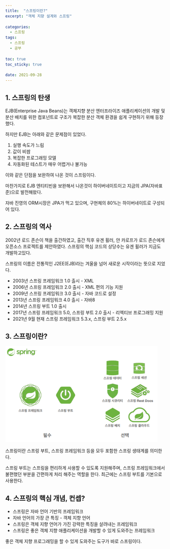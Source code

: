 ```yaml
---
title:  "스프링이란?"
excerpt: "객체 지향 설계와 스프링"

categories:
  - 스프링
tags:
  - 스프링
  - 공부

toc: true
toc_sticky: true

date: 2021-09-28
---
```


## 1. 스프링의 탄생

EJB(Enterprise Java Beans)는 객체지향 분산 엔터프라이즈 애플리케이션의 개발 및 분산 배치를 위한 컴포넌트로 구조가 복잡한 분산 객체 환경을 쉽게 구현하기 위해 등장했다. 

하지만 EJB는 아래와 같은 문제점이 있었다.

1. 실행 속도가 느림
2. 값이 비쌈
3. 복잡한 프로그래밍 모델
4. 자동화된 테스트가 매우 어렵거나 불가능

이와 같은 단점을 보완하여 나온 것이 스프링이다.



마찬가지로 EJB 엔티티빈을 보완해서 나온것이 하이버네이트이고 지금의 JPA(자바표준)으로 발전해왔다.

자바 진영의 ORM시장은 JPA가 먹고 있으며, 구현체의 80%는 하이버네이트로 구성되어 있다.



## 2. 스프링의 역사

2002년 로드 존슨이 책을 출간하였고, 출간 직후 유겐 휠러, 얀 카로프가 로드 존슨에게 오픈소스 프로젝트를 제안하였다. 스프링의 핵심 코드의 상당수는 유겐 휠러가 지금도 개발하고있다.

스프링의 이름은 전통적인 J2EE(EJB)라는 겨울을 넘어 새로운 시작이라는 뜻으로 지었다.

- 2003년 스프링 프레임워크 1.0 출시 - XML
- 2006년 스프링 프레임워크 2.0 출시 - XML 편의 기능 지원
- 2009년 스프링 프레임워크 3.0 출시 - 자바 코드로 설정
- 2013년 스프링 프레임워크 4.0 출시 - 자바8
- 2014년 스프링 부트 1.0 출시
- 2017년 스프링 프레임워크 5.0, 스프링 부트 2.0 출시 - 리엑티브 프로그래밍 지원
- 2021년 9월 현재 스프링 프레임워크 5.3.x, 스프링 부트 2.5.x



## 3. 스프링이란?

<img src="assets\images\spring\image-20210928230354300.png" alt="image-20210928230354300" style="zoom: 80%;" />

스프링이란 스프링 부트, 스프링 프레임워크 등을 모두 포함한 스프링 생태계를 의미한다.

스프링 부트는 스프링을 편리하게 사용할 수 있도록 지원해주며, 스프링 프레임워크에서 불편했던 부분을 간편하게 처리 해주는 역할을 한다. 최근에는 스프링 부트를 기본으로 사용한다.



## 4. 스프링의 핵심 개념, 컨셉?

- 스프링은 자바 언어 기반의 프레임워크
- 자바 언어의 가장 큰 특징 - 객체 지향 언어
- 스프링은 객체 지향 언어가 가진 강력한 특징을 살려내는 프레임워크
- 스프링은 좋은 객체 지향 애플리케이션을 개발할 수 있게 도와주는 프레임워크

 좋은 객체 지향 프로그래밍을 할 수 있게 도와주는 도구가 바로 스프링이다.

